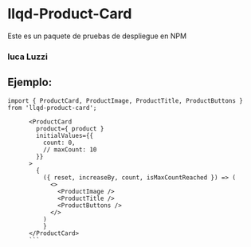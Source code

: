 # llqd-Product-Card 

Este es un paquete de pruebas de despliegue en NPM

### luca Luzzi

## Ejemplo:

```
import { ProductCard, ProductImage, ProductTitle, ProductButtons } from 'llqd-product-card';
```

```
      <ProductCard 
        product={ product }
        initialValues={{
          count: 0,
          // maxCount: 10
        }}
      >
        {
          ({ reset, increaseBy, count, isMaxCountReached }) => (
            <>
              <ProductImage />
              <ProductTitle />
              <ProductButtons />
            </>
          )
          }
      </ProductCard> 
      ```